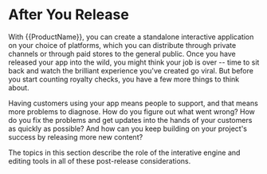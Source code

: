 # After You Release

With {{ProductName}}, you can create a standalone interactive application on your choice of platforms, which you can distribute through private channels or through paid stores to the general public. Once you have released your app into the wild, you might think your job is over -- time to sit back and watch the brilliant experience you've created go viral. But before you start counting royalty checks, you have a few more things to think about.

Having customers using your app means people to support, and that means more problems to diagnose. How do you figure out what went wrong? How do you fix the problems and get updates into the hands of your customers as quickly as possible? And how can you keep building on your project's success by releasing more new content?

The topics in this section describe the role of the interative engine and editing tools in all of these post-release considerations.
